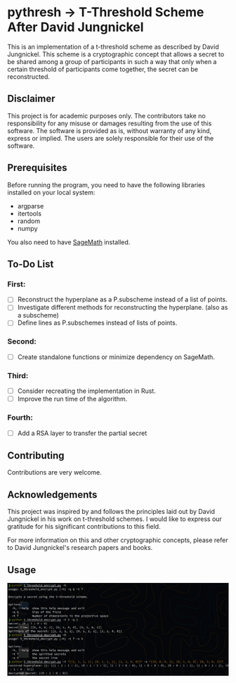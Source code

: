 # pythresh -> T-Threshold Scheme After David Jungnickel

This is an implementation of a t-threshold scheme as described by David Jungnickel. This scheme is a cryptographic concept that allows a secret to be shared among a group of participants in such a way that only when a certain threshold of participants come together, the secret can be reconstructed.

## Disclaimer

This project is for academic purposes only. The contributors take no responsibility for any misuse or damages resulting from the use of this software. The software is provided as is, without warranty of any kind, express or implied. The users are solely responsible for their use of the software. 

## Prerequisites

Before running the program, you need to have the following libraries installed on your local system:

- argparse
- itertools
- random
- numpy

You also need to have [SageMath](https://www.sagemath.org/download.html) installed. 


## To-Do List

### First:
- [ ] Reconstruct the hyperplane as a P.subscheme instead of a list of points.
- [ ] Investigate different methods for reconstructing the hyperplane. (also as a subscheme)
- [ ] Define lines as P.subschemes instead of lists of points.

### Second:
- [ ] Create standalone functions or minimize dependency on SageMath.

### Third:
- [ ] Consider recreating the implementation in Rust.
- [ ] Improve the run time of the algorithm.

### Fourth:
- [ ] Add a RSA layer to transfer the partial secret

## Contributing

Contributions are very welcome.

## Acknowledgements

This project was inspired by and follows the principles laid out by David Jungnickel in his work on t-threshold schemes. I would like to express our gratitude for his significant contributions to this field.

For more information on this and other cryptographic concepts, please refer to David Jungnickel's research papers and books.


## Usage
![Usage Image](/usage.png)
